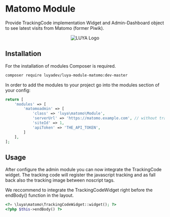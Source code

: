 # Matomo Module
 
Provide TrackingCode implementation Widget and Admin-Dashboard object to see latest visits from Matomo (former Piwik).

<p align="center">
  <img src="https://raw.githubusercontent.com/luyadev/luya-module-matomo/master/matomo.png" alt="LUYA Logo"/>
</p>
 
## Installation

For the installation of modules Composer is required.

```sh
composer require luyadev/luya-module-matomo:dev-master
```

In order to add the modules to your project go into the modules section of your config:

```php
return [
    'modules' => [
        'matomoadmin' => [
            'class' => 'luya\matomo\Module',
            'serverUrl' => 'https://matomo.example.com', // without trailing slash, use full schema path.
            'siteId' => 1,
            'apiToken' => 'THE_API_TOKEN',
        ]
    ],
];
```

## Usage

After configure the admin module you can now integrate the TrackingCode widget. The tracking code will register the javascript tracking and as fall back also the tracking image between noscript tags.

We reccommend to integrate the TrackingCodeWidget right before the endBody() function in the layout.

```php
<?= \luya\matomo\TrackingCodeWidget::widget(); ?>
<?php $this->endBody() ?>
```
